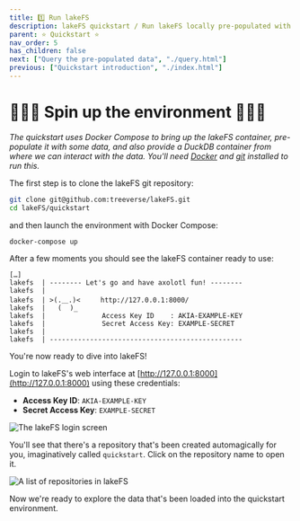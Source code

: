 ```yaml
---
title: 1️⃣ Run lakeFS
description: lakeFS quickstart / Run lakeFS locally pre-populated with a sample repository and data under Docker Compose
parent: ⭐ Quickstart ⭐
nav_order: 5
has_children: false
next: ["Query the pre-populated data", "./query.html"]
previous: ["Quickstart introduction", "./index.html"]
---
```


# 👩🏻‍💻 Spin up the environment 👨🏻‍💻

_The quickstart uses Docker Compose to bring up the lakeFS container, pre-populate it with some data, and also provide a DuckDB container from where we can interact with the data. You'll need [Docker](https://docs.docker.com/get-docker/) and [git](https://git-scm.com/book/en/v2/Getting-Started-Installing-Git) installed to run this._

The first step is to clone the lakeFS git repository:

```bash
git clone git@github.com:treeverse/lakeFS.git
cd lakeFS/quickstart
```

and then launch the environment with Docker Compose:

```bash
docker-compose up
```

After a few moments you should see the lakeFS container ready to use: 

```
[…]
lakefs  | -------- Let's go and have axolotl fun! --------
lakefs  |
lakefs  | >(.＿.)<     http://127.0.0.1:8000/
lakefs  |   (  )_
lakefs  |              Access Key ID    : AKIA-EXAMPLE-KEY
lakefs  |              Secret Access Key: EXAMPLE-SECRET
lakefs  |
lakefs  | ------------------------------------------------
```

You're now ready to dive into lakeFS! 

Login to lakeFS's web interface at [http://127.0.0.1:8000](http://127.0.0.1:8000) using these credentials:

* **Access Key ID**: `AKIA-EXAMPLE-KEY`
* **Secret Access Key**: `EXAMPLE-SECRET`

<img src="/assets/img/quickstart/lakefs-login-screen.png" alt="The lakeFS login screen" class="quickstart"/>

You'll see that there's a repository that's been created automagically for you, imaginatively called `quickstart`. Click on the repository name to open it.

<img src="/assets/img/quickstart/repo-list.png" alt="A list of repositories in lakeFS" class="quickstart"/>

Now we're ready to explore the data that's been loaded into the quickstart environment. 